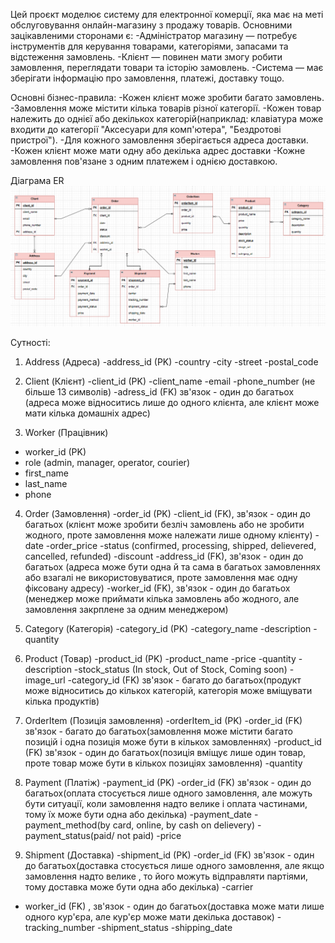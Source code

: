 Цей проєкт моделює систему для електронної комерції, яка має на меті обслуговування онлайн-магазину з продажу товарів. Основними зацікавленими сторонами є:
-Адміністратор магазину — потребує інструментів для керування товарами, категоріями, запасами та відстеження замовлень.
-Клієнт — повинен мати змогу робити замовлення, переглядати товари та історію замовлень.
-Система — має зберігати інформацію про замовлення, платежі, доставку тощо.

Основні бізнес-правила:
-Кожен клієнт може зробити багато замовлень.
-Замовлення може містити кілька товарів різної категорії.
-Кожен товар належить до однієї або декількох категорій(наприклад: клавіатура може входити до категорії "Аксесуари для комп'ютера", "Бездротові пристрої").
-Для кожного замовлення зберігається адреса доставки.
-Кожен клієнт може мати одну або декілька адрес доставки
-Кожне замовлення пов'язане з одним платежем і однією доставкою.

Діаграма ER 
![alt text](image.png)

Сутності:
1. Address (Адреса)
-address_id (PK)
-country
-city
-street
-postal_code

2. Client (Клієнт)
-client_id (PK)
-client_name
-email
-phone_number (не більше 13 символів)
-adress_id (FK) зв'язок - один до багатьох (адреса може відноситись лише до одного клієнта, але клієнт може мати кілька домашніх адрес)

3. Worker (Працівник)
- worker_id (PK)
- role (admin, manager, operator, courier)
- first_name
- last_name
- phone

4. Order (Замовлення)
-order_id (PK)
-client_id (FK), зв'язок - один до багатьох (клієнт може зробити безліч замовлень або не зробити жодного, проте замовлення може належати лише одному клієнту)
-date
-order_price
-status (confirmed, processing, shipped, delievered, cancelled, refunded)
-discount
-address_id (FK), зв'язок - один до багатьох (адреса може бути одна й та сама в багатьох замовленнях або взагалі не використовуватися, проте замовлення має одну фіксовану адресу)
-worker_id (FK), зв'язок - один до багатьох (менеджер може приймати кілька замовлень або жодного, але замовлення закрплене за одним менеджером)

5. Category (Категорія)
-category_id (PK)
-category_name
-description
-quantity

6. Product (Товар)
-product_id (PK)
-product_name
-price
-quantity
-description
-stock_status (In stock, Out of Stock, Coming soon)
-image_url
-category_id (FK) зв'язок - багато до багатьох(продукт може відноситись до кількох категорій, категорія може вміщувати кілька продуктів) 

7. OrderItem (Позиція замовлення)
-orderItem_id (PK)
-order_id (FK) зв'язок - багато до багатьох(замовлення може містити багато позицій і одна позиція може бути в кількох замовленнях)
-product_id (FK) зв'язок - один до багатьох(позиція вміщує лише один товар, проте товар може бути в кількох позиціях замовлення)
-quantity

8. Payment (Платіж)
-payment_id (PK)
-order_id (FK) зв'язок - один до багатьох(оплата стосується лише одного замовлення, але можуть бути ситуації, коли замовлення надто велике і оплата частинами, тому їх може бути одна або декілька)
-payment_date
-payment_method(by card, online, by cash on delievery)
-payment_status(paid/ not paid)
-price

9. Shipment (Доставка)
-shipment_id (PK)
-order_id (FK) зв'язок - один до багатьох(доставка стосується лише одного замовлення, але якщо замовлення надто велике , то його можуть відправляти партіями, тому доставка може бути одна або декілька)
-carrier
- worker_id (FK) , зв'язок - один до багатьох(доставка може мати лише одного кур'єра, але кур'єр може мати декілька доставок)
-tracking_number
-shipment_status
-shipping_date

